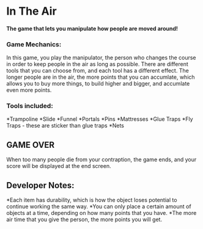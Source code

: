 In The Air
===========

#### The game that lets you manipulate how people are moved around!

### Game Mechanics: 
In this game, you play the manipulator, the person who changes the course in
order to keep people in the air as long as possible. There are different tools that you can choose from, and each tool has a different effect.
The longer people are in the air, the more points that you can accumlate, which allows you to buy more things, to build higher and bigger, and accumlate even more points.

### Tools included:
*Trampoline
*Slide
*Funnel
*Portals
*Pins
*Mattresses
*Glue Traps
*Fly Traps - these are sticker than glue traps
*Nets

## GAME OVER
When too many people die from your contraption, the game ends, and your score will be displayed at the end screen.

## Developer Notes:
*Each item has durability, which is how the object loses potential to continue working the same way.
*You can only place a certain amount of objects at a time, depending on how many points that you have.
*The more air time that you give the person, the more points you will get.
